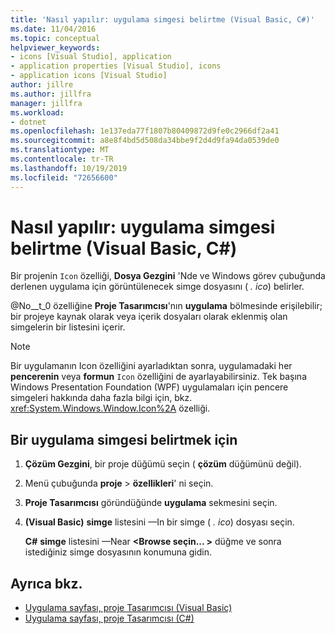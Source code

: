 ```yaml
---
title: 'Nasıl yapılır: uygulama simgesi belirtme (Visual Basic, C#)'
ms.date: 11/04/2016
ms.topic: conceptual
helpviewer_keywords:
- icons [Visual Studio], application
- application properties [Visual Studio], icons
- application icons [Visual Studio]
author: jillre
ms.author: jillfra
manager: jillfra
ms.workload:
- dotnet
ms.openlocfilehash: 1e137eda77f1807b80409872d9fe0c2966df2a41
ms.sourcegitcommit: a8e8f4bd5d508da34bbe9f2d4d9fa94da0539de0
ms.translationtype: MT
ms.contentlocale: tr-TR
ms.lasthandoff: 10/19/2019
ms.locfileid: "72656600"
---
```

# <a name="how-to-specify-an-application-icon-visual-basic-c"></a>Nasıl yapılır: uygulama simgesi belirtme (Visual Basic, C#)

Bir projenin `Icon` özelliği, **Dosya Gezgini** 'Nde ve Windows görev çubuğunda derlenen uygulama için görüntülenecek simge dosyasını ( *. ico*) belirler.

@No__t_0 özelliğine **Proje Tasarımcısı**'nın **uygulama** bölmesinde erişilebilir; bir projeye kaynak olarak veya içerik dosyaları olarak eklenmiş olan simgelerin bir listesini içerir.

> [!NOTE]
> Bir uygulamanın Icon özelliğini ayarladıktan sonra, uygulamadaki her **pencerenin** veya **formun** `Icon` özelliğini de ayarlayabilirsiniz. Tek başına Windows Presentation Foundation (WPF) uygulamaları için pencere simgeleri hakkında daha fazla bilgi için, bkz. <xref:System.Windows.Window.Icon%2A> özelliği.

## <a name="to-specify-an-application-icon"></a>Bir uygulama simgesi belirtmek için

1. **Çözüm Gezgini**, bir proje düğümü seçin ( **çözüm** düğümünü değil).

1. Menü çubuğunda **proje** > **özellikleri**' ni seçin.

1. **Proje Tasarımcısı** göründüğünde **uygulama** sekmesini seçin.

1. **(Visual Basic)** **simge** listesini &mdash;In bir simge ( *. ico*) dosyası seçin.

    **C#** **simge** listesini &mdash;Near **\<Browse seçin... >** düğme ve sonra istediğiniz simge dosyasının konumuna gidin.

## <a name="see-also"></a>Ayrıca bkz.

- [Uygulama sayfası, proje Tasarımcısı (Visual Basic)](../ide/reference/application-page-project-designer-visual-basic.md)
- [Uygulama sayfası, proje Tasarımcısı (C#)](../ide/reference/application-page-project-designer-csharp.md)